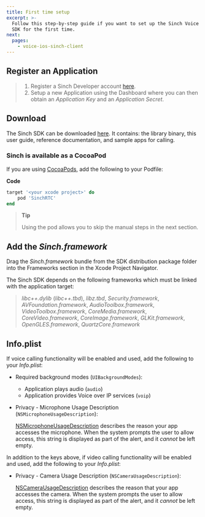 ```yaml
---
title: First time setup
excerpt: >-
  Follow this step-by-step guide if you want to set up the Sinch Voice w/ Video
  SDK for the first time.
next:
  pages:
    - voice-ios-sinch-client
---
```

## Register an Application

> 1.  Register a Sinch Developer account [here](https://portal.sinch.com/#/signup).
> 2.  Setup a new Application using the Dashboard where you can then obtain an _Application Key_ and an _Application Secret_.

## Download

The Sinch SDK can be downloaded [here](https://sinch.readme.io/page/downloads). It contains: the library binary, this user guide, reference documentation, and sample apps for calling.

### Sinch is available as a CocoaPod

If you are using [CocoaPods](http://www.cocoapods.org), add the following to your Podfile:

**Code**

```ruby
target '<your xcode project>' do
	pod 'SinchRTC'
end
```

> **Tip**
>
> Using the pod allows you to skip the manual steps in the next section.

## Add the _Sinch.framework_

Drag the _Sinch.framework_ bundle from the SDK distribution package folder into the Frameworks section in the Xcode Project Navigator.

The Sinch SDK depends on the following frameworks which must be linked with the application target:

> _libc++.dylib_ (_libc++.tbd_), _libz.tbd_, _Security.framework_, _AVFoundation.framework_, _AudioToolbox.framework_, _VideoToolbox.framework_, _CoreMedia.framework_, _CoreVideo.framework_, _CoreImage.framework_, _GLKit.framework_, _OpenGLES.framework_, _QuartzCore.framework_

## Info.plist

If voice calling functionality will be enabled and used, add the following to your _Info.plist_:

- Required background modes (`UIBackgroundModes`):

  - Application plays audio (`audio`)
  - Application provides Voice over IP services (`voip`)

- Privacy - Microphone Usage Description (`NSMicrophoneUsageDescription`):

  [NSMicrophoneUsageDescription](https://developer.apple.com/library/prerelease/content/documentation/General/Reference/InfoPlistKeyReference/Articles/CocoaKeys.html#//apple_ref/doc/uid/TP40009251-SW25) describes the reason your app accesses the microphone. When the system prompts the user to allow access, this string is displayed as part of the alert, and it _cannot_ be left empty.

In addition to the keys above, if video calling functionality will be enabled and used, add the following to your _Info.plist_:

- Privacy - Camera Usage Description
  (`NSCameraUsageDescription`):

  [NSCameraUsageDescription](https://developer.apple.com/library/prerelease/content/documentation/General/Reference/InfoPlistKeyReference/Articles/CocoaKeys.html#//apple_ref/doc/uid/TP40009251-SW24) describes the reason that your app accesses the camera. When the system prompts the user to allow access, this string is displayed as part of the alert, and it _cannot_ be left empty.
